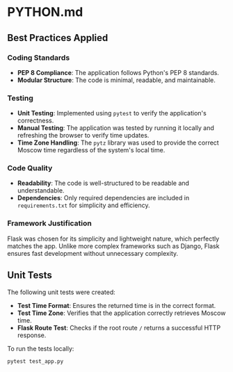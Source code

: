 # PYTHON.md

## Best Practices Applied

### Coding Standards
- **PEP 8 Compliance**: The application follows Python's PEP 8 standards.
- **Modular Structure**: The code is minimal, readable, and maintainable.

### Testing
- **Unit Testing**: Implemented using `pytest` to verify the application's correctness.
- **Manual Testing**: The application was tested by running it locally and refreshing the browser to verify time updates.
- **Time Zone Handling**: The `pytz` library was used to provide the correct Moscow time regardless of the system's local time.

### Code Quality
- **Readability**: The code is well-structured to be readable and understandable.
- **Dependencies**: Only required dependencies are included in `requirements.txt` for simplicity and efficiency.

### Framework Justification
Flask was chosen for its simplicity and lightweight nature, which perfectly matches the app. Unlike more complex frameworks such as Django, Flask ensures fast development without unnecessary complexity.

## Unit Tests
The following unit tests were created:
- **Test Time Format**: Ensures the returned time is in the correct format.
- **Test Time Zone**: Verifies that the application correctly retrieves Moscow time.
- **Flask Route Test**: Checks if the root route `/` returns a successful HTTP response.

To run the tests locally:
```bash
pytest test_app.py
```
